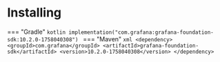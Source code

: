 # Installing

=== "Gradle"
    ```kotlin
    implementation("com.grafana:grafana-foundation-sdk:10.2.0-1758040308")
    ```
=== "Maven"
    ```xml
    <dependency>
        <groupId>com.grafana</groupId>
        <artifactId>grafana-foundation-sdk</artifactId>
        <version>10.2.0-1758040308</version>
    </dependency>
    ```
